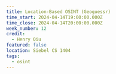 ```yaml
---
title: Location-Based OSINT (Geoguessr)
time_start: 2024-04-14T19:00:00.000Z
time_close: 2024-04-14T20:00:00.000Z
week_number: 12
credit:
  - Henry Qiu
featured: false
location: Siebel CS 1404
tags:
  - osint
---
```

